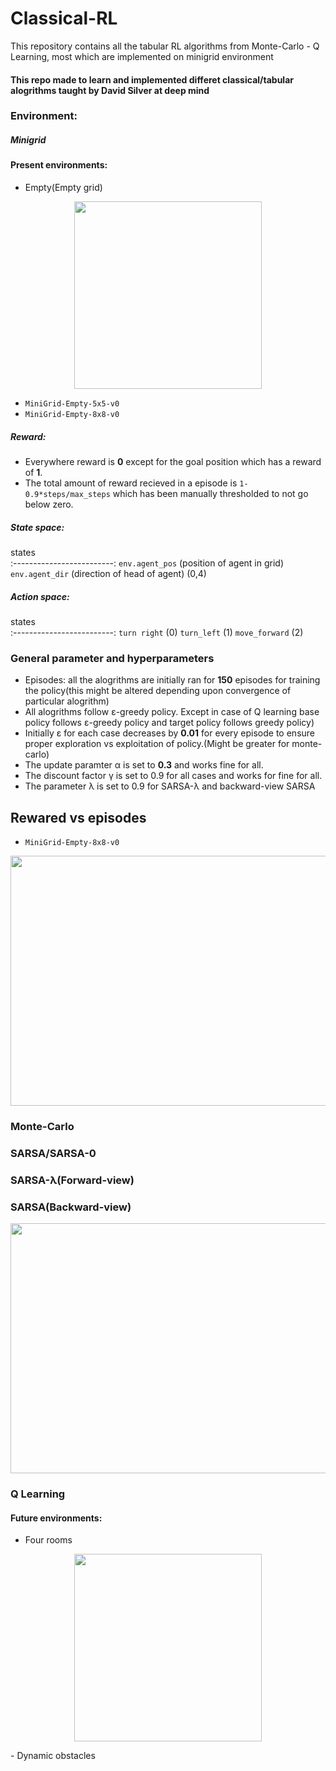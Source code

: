 # Classical-RL
This repository contains all the tabular RL algorithms  from Monte-Carlo - Q Learning, most which are implemented on minigrid environment
#### This repo made to learn and implemented differet classical/tabular alogrithms taught by David Silver at deep mind
### Environment:
#####  Minigrid
#### Present environments:

- Empty(Empty grid)
<p align="center">

<img src="https://user-images.githubusercontent.com/92177410/227360283-b990b65a-57cb-473c-b0ba-7eec1dda3158.gif" width="300" height="300">
</p>

- `MiniGrid-Empty-5x5-v0`
- `MiniGrid-Empty-8x8-v0`

##### Reward:
- Everywhere reward is **0** except for the goal position which has a reward of **1**. 
- The total amount of reward recieved in a episode is  ```1-0.9*steps/max_steps``` which has been manually thresholded to not go below zero.



#####   State space:




states         
:-------------------------:
`env.agent_pos` (position of agent in grid)
`env.agent_dir` (direction of head of agent) (0,4)

##### Action space:
states         
:-------------------------:
```turn right``` (0)
```turn_left``` (1)
```move_forward``` (2)








### General parameter and hyperparameters
- Episodes: all the alogrithms are initially ran for **150** episodes for training the policy(this might be altered depending upon convergence of particular alogrithm)
- All alogrithms follow ε-greedy policy. Except in case of Q learning base policy follows ε-greedy policy and target policy follows greedy policy)
- Initially ε for each case decreases by **0.01** for every episode to ensure proper exploration vs exploitation of policy.(Might be greater for monte-carlo)
- The update paramter α is set to **0.3** and works fine for all.
- The discount factor γ is set to 0.9 for all cases and works for fine for all.
- The parameter λ is set to 0.9 for SARSA-λ and backward-view SARSA
## Rewared vs episodes
- `MiniGrid-Empty-8x8-v0`
<p align="center">
<img src="https://user-images.githubusercontent.com/92177410/227701555-481297ce-480f-496c-89f7-2a35fbb057e7.png" width="800" height="400">

</p>



### Monte-Carlo
### SARSA/SARSA-0
### SARSA-λ(Forward-view)
### SARSA(Backward-view)
<p align="center">
<img src="https://user-images.githubusercontent.com/92177410/227707354-2b07b955-c3ba-43a0-bd84-fbaf6959be63.png" width="800" height="400">

</p>


### Q Learning



#### Future environments:
 - Four rooms
 <p align="center">

<img src="https://user-images.githubusercontent.com/92177410/227493413-dae22696-63fc-4630-917c-5e4de8a671fc.gif" width="300" height="300">

</p>
 - Dynamic obstacles
 
 
 
